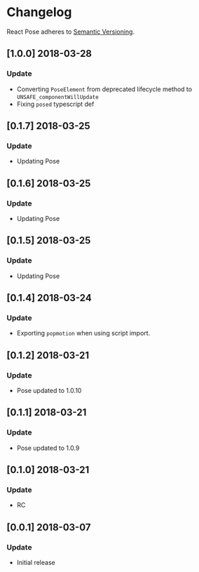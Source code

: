 # Changelog

React Pose adheres to [Semantic Versioning](http://semver.org/).

## [1.0.0] 2018-03-28

### Update

- Converting `PoseElement` from deprecated lifecycle method to `UNSAFE_componentWillUpdate`
- Fixing `posed` typescript def

## [0.1.7] 2018-03-25

### Update

- Updating Pose

## [0.1.6] 2018-03-25

### Update

- Updating Pose

## [0.1.5] 2018-03-25

### Update

- Updating Pose

## [0.1.4] 2018-03-24

### Update

- Exporting `popmotion` when using script import.

## [0.1.2] 2018-03-21

### Update

- Pose updated to 1.0.10

## [0.1.1] 2018-03-21

### Update

- Pose updated to 1.0.9

## [0.1.0] 2018-03-21

### Update

- RC

## [0.0.1] 2018-03-07

### Update

- Initial release